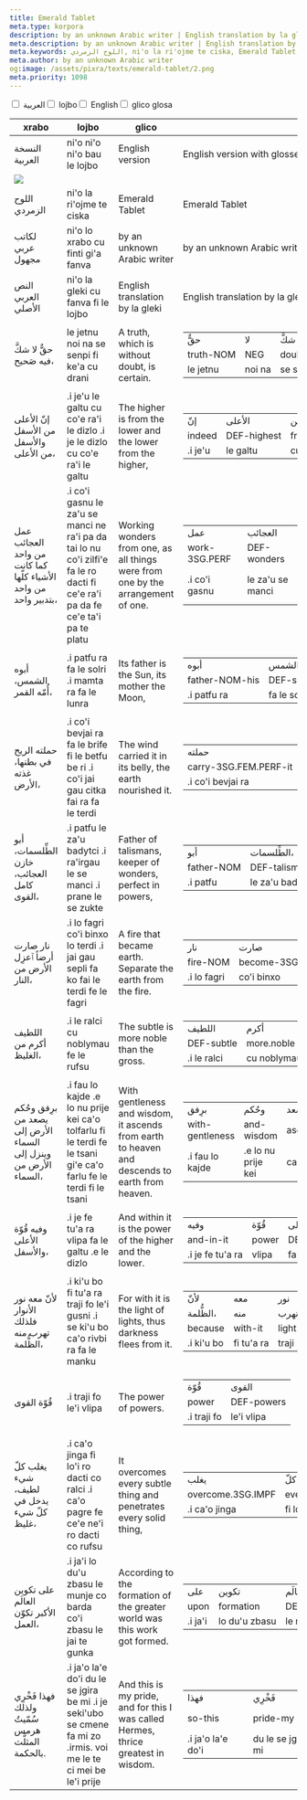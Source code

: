 ```yaml
---
title: Emerald Tablet
meta.type: korpora
description: by an unknown Arabic writer | English translation by la gleki
meta.description: by an unknown Arabic writer | English translation by la gleki
meta.keywords: اللوح الزمردي, ni'o la ri'ojme te ciska, Emerald Tablet, Emerald Tablet
meta.author: by an unknown Arabic writer
og:image: /assets/pixra/texts/emerald-tablet/2.png
meta.priority: 1098
---
```


<div class="w-full">
  <input
    type="checkbox"
    id="hide-column-xrabo"
    class="hide-column-checkbox-xrabo"
  />
  <label
    for="hide-column-xrabo"
    class="hide-column-button-xrabo float-left drop-shadow bg-teal-100 hover:bg-teal-600 focus:bg-teal-600 text-gray-900 hover:text-white font-bold leading-normal select-none py-2 px-4"
    >العربية</label
  ><input
    type="checkbox"
    id="hide-column-lojbo"
    class="hide-column-checkbox-lojbo"
  />
  <label
    for="hide-column-lojbo"
    class="hide-column-button-lojbo float-left drop-shadow bg-teal-100 hover:bg-teal-600 focus:bg-teal-600 text-gray-900 hover:text-white font-bold leading-normal select-none py-2 px-4"
    >lojbo</label
  ><input
    type="checkbox"
    id="hide-column-glico"
    class="hide-column-checkbox-glico"
  />
  <label
    for="hide-column-glico"
    class="hide-column-button-glico float-left drop-shadow bg-teal-100 hover:bg-teal-600 focus:bg-teal-600 text-gray-900 hover:text-white font-bold leading-normal select-none py-2 px-4"
    >English</label
  ><input
    type="checkbox"
    id="hide-column-glico_glosa___"
    class="hide-column-checkbox-glico_glosa___"
  />
  <label
    for="hide-column-glico_glosa___"
    class="hide-column-button-glico_glosa___ float-left drop-shadow bg-teal-100 hover:bg-teal-600 focus:bg-teal-600 text-gray-900 hover:text-white font-bold leading-normal select-none py-2 px-4"
    >glico glosa</label
  >
  <div class="clear-both" />
  <div class="w-full overflow-x-auto">
    <table
      class="mt-2 table-fixed max-w-full border font-light text-left text-sm"
    >
      <thead class="border-b italic">
        <tr>
          <th scope="col" class="w-40 p-2 column-class-xrabo">xrabo</th>
          <th scope="col" class="w-40 p-2 column-class-lojbo">lojbo</th>
          <th scope="col" class="w-40 p-2 column-class-glico">glico</th>
          <th scope="col" class="w-40 p-2 column-class-glico_glosa___">
            glico glosa
          </th>
        </tr>
      </thead>
      <tbody>
        <tr
          class="border-b transition duration-300 ease-in-out hover:bg-neutral-100 dark:hover:bg-neutral-100"
        >
          <td
            class="font-bold text-right align-text-top p-2 column-class-xrabo"
          >
            النسخة العربية
          </td>
          <td class="font-bold text-left align-text-top p-2 column-class-lojbo">
            ni&#039;o ni&#039;o ni&#039;o bau le lojbo
          </td>
          <td class="font-bold text-left align-text-top p-2 column-class-glico">
            English version
          </td>
          <td
            class="font-bold text-left align-text-top p-2 column-class-glico_glosa___"
          >
            English version with glosses
          </td>
        </tr>
        <tr
          class="border-b transition duration-300 ease-in-out hover:bg-neutral-100 dark:hover:bg-neutral-100"
        >
          <td colspan="4">
            <div class="h-full w-full flex justify-center items-center">
              <img
                class="h-56"
                src="/assets/pixra/texts/emerald-tablet/2.png"
              />
            </div>
          </td>
        </tr>
        <tr
          class="border-b transition duration-300 ease-in-out hover:bg-neutral-100 dark:hover:bg-neutral-100"
        >
          <td
            class="italic text-gray-500 text-right align-text-top p-2 column-class-xrabo"
          >
            اللوح الزمردي
          </td>
          <td
            class="italic text-gray-500 text-left align-text-top p-2 column-class-lojbo"
          >
            ni&#039;o la ri&#039;ojme te ciska
          </td>
          <td
            class="italic text-gray-500 text-left align-text-top p-2 column-class-glico"
          >
            Emerald Tablet
          </td>
          <td
            class="italic text-gray-500 text-left align-text-top p-2 column-class-glico_glosa___"
          >
            Emerald Tablet
          </td>
        </tr>
        <tr
          class="border-b transition duration-300 ease-in-out hover:bg-neutral-100 dark:hover:bg-neutral-100"
        >
          <td
            class="italic text-gray-500 text-right align-text-top p-2 column-class-xrabo"
          >
            لكاتب عربي مجهول
          </td>
          <td
            class="italic text-gray-500 text-left align-text-top p-2 column-class-lojbo"
          >
            ni&#039;o lo xrabo cu finti gi&#039;a fanva
          </td>
          <td
            class="italic text-gray-500 text-left align-text-top p-2 column-class-glico"
          >
            by an unknown Arabic writer
          </td>
          <td
            class="italic text-gray-500 text-left align-text-top p-2 column-class-glico_glosa___"
          >
            by an unknown Arabic writer
          </td>
        </tr>
        <tr
          class="border-b transition duration-300 ease-in-out hover:bg-neutral-100 dark:hover:bg-neutral-100"
        >
          <td
            class="italic text-gray-500 text-right align-text-top p-2 column-class-xrabo"
          >
            النص العربي الأصلي
          </td>
          <td
            class="italic text-gray-500 text-left align-text-top p-2 column-class-lojbo"
          >
            ni&#039;o la gleki cu fanva fi le lojbo
          </td>
          <td
            class="italic text-gray-500 text-left align-text-top p-2 column-class-glico"
          >
            English translation by la gleki
          </td>
          <td
            class="italic text-gray-500 text-left align-text-top p-2 column-class-glico_glosa___"
          >
            English translation by la gleki
          </td>
        </tr>
        <tr
          class="border-b transition duration-300 ease-in-out hover:bg-neutral-100 dark:hover:bg-neutral-100"
        >
          <td class="text-right align-text-top p-2 column-class-xrabo">
            حقٌّ لا شكَّ فيه صَحيح،
          </td>
          <td class="text-left align-text-top p-2 column-class-lojbo">
            le jetnu noi na se senpi fi ke&#039;a cu drani
          </td>
          <td class="text-left align-text-top p-2 column-class-glico">
            A truth, which is without doubt, is certain.
          </td>
          <td class="text-left align-text-top p-2 column-class-glico_glosa___">
            <table
              class="inner-table w-full border-collapse border border-gray-300"
            >
              <tr>
                <td class="border border-gray-300 px-2 py-1">حقٌّ</td>
                <td class="border border-gray-300 px-2 py-1">لا</td>
                <td class="border border-gray-300 px-2 py-1">شكَّ</td>
                <td class="border border-gray-300 px-2 py-1">فيه</td>
                <td class="border border-gray-300 px-2 py-1">صَحيح،</td>
              </tr>
              <tr>
                <td class="border border-gray-300 px-2 py-1">truth-NOM</td>
                <td class="border border-gray-300 px-2 py-1">NEG</td>
                <td class="border border-gray-300 px-2 py-1">doubt-ACC</td>
                <td class="border border-gray-300 px-2 py-1">in-it</td>
                <td class="border border-gray-300 px-2 py-1">correct</td>
              </tr>
              <tr>
                <td class="border border-gray-300 px-2 py-1">le jetnu</td>
                <td class="border border-gray-300 px-2 py-1">noi na</td>
                <td class="border border-gray-300 px-2 py-1">se senpi</td>
                <td class="border border-gray-300 px-2 py-1">fi ke&#039;a</td>
                <td class="border border-gray-300 px-2 py-1">cu drani</td>
              </tr>
            </table>
          </td>
        </tr>
        <tr
          class="border-b transition duration-300 ease-in-out hover:bg-neutral-100 dark:hover:bg-neutral-100"
        >
          <td class="text-right align-text-top p-2 column-class-xrabo">
            إنّ الأعلى من الأسفل والأسفل من الأعلى،
          </td>
          <td class="text-left align-text-top p-2 column-class-lojbo">
            .i je&#039;u le galtu cu co&#039;e ra&#039;i le dizlo .i je le dizlo
            cu co&#039;e ra&#039;i le galtu
          </td>
          <td class="text-left align-text-top p-2 column-class-glico">
            The higher is from the lower and the lower from the higher,
          </td>
          <td class="text-left align-text-top p-2 column-class-glico_glosa___">
            <table
              class="inner-table w-full border-collapse border border-gray-300"
            >
              <tr>
                <td class="border border-gray-300 px-2 py-1">إنّ</td>
                <td class="border border-gray-300 px-2 py-1">الأعلى</td>
                <td class="border border-gray-300 px-2 py-1">من</td>
                <td class="border border-gray-300 px-2 py-1">الأسفل</td>
                <td class="border border-gray-300 px-2 py-1">والأسفل</td>
                <td class="border border-gray-300 px-2 py-1">من</td>
                <td class="border border-gray-300 px-2 py-1">الأعلى،</td>
              </tr>
              <tr>
                <td class="border border-gray-300 px-2 py-1">indeed</td>
                <td class="border border-gray-300 px-2 py-1">DEF-highest</td>
                <td class="border border-gray-300 px-2 py-1">from</td>
                <td class="border border-gray-300 px-2 py-1">DEF-low</td>
                <td class="border border-gray-300 px-2 py-1">and-DEF-lowest</td>
                <td class="border border-gray-300 px-2 py-1">from</td>
                <td class="border border-gray-300 px-2 py-1">DEF-highest</td>
              </tr>
              <tr>
                <td class="border border-gray-300 px-2 py-1">.i je&#039;u</td>
                <td class="border border-gray-300 px-2 py-1">le galtu</td>
                <td class="border border-gray-300 px-2 py-1">
                  cu co&#039;e ra&#039;i
                </td>
                <td class="border border-gray-300 px-2 py-1">le dizlo</td>
                <td class="border border-gray-300 px-2 py-1">.i je le dizlo</td>
                <td class="border border-gray-300 px-2 py-1">
                  cu co&#039;e ra&#039;i
                </td>
                <td class="border border-gray-300 px-2 py-1">le galtu</td>
              </tr>
            </table>
          </td>
        </tr>
        <tr
          class="border-b transition duration-300 ease-in-out hover:bg-neutral-100 dark:hover:bg-neutral-100"
        >
          <td class="text-right align-text-top p-2 column-class-xrabo">
            عمل العجائب من واحد كما كانت الأشياء كلّها من واحد بتدبير واحد،
          </td>
          <td class="text-left align-text-top p-2 column-class-lojbo">
            .i co&#039;i gasnu le za&#039;u se manci ne ra&#039;i pa da tai lo
            nu co&#039;i zilfi&#039;e fa le ro dacti fi ce&#039;e ra&#039;i pa
            da fe ce&#039;e ta&#039;i pa te platu
          </td>
          <td class="text-left align-text-top p-2 column-class-glico">
            Working wonders from one, as all things were from one by the
            arrangement of one.
          </td>
          <td class="text-left align-text-top p-2 column-class-glico_glosa___">
            <table
              class="inner-table w-full border-collapse border border-gray-300"
            >
              <tr>
                <td class="border border-gray-300 px-2 py-1">عمل</td>
                <td class="border border-gray-300 px-2 py-1">العجائب</td>
                <td class="border border-gray-300 px-2 py-1">من</td>
                <td class="border border-gray-300 px-2 py-1">واحد</td>
                <td class="border border-gray-300 px-2 py-1">كما</td>
                <td class="border border-gray-300 px-2 py-1">كانت</td>
                <td class="border border-gray-300 px-2 py-1">الأشياء</td>
                <td class="border border-gray-300 px-2 py-1">كلّها</td>
                <td class="border border-gray-300 px-2 py-1">من</td>
                <td class="border border-gray-300 px-2 py-1">واحد</td>
                <td class="border border-gray-300 px-2 py-1">بتدبير</td>
                <td class="border border-gray-300 px-2 py-1">واحد،</td>
              </tr>
              <tr>
                <td class="border border-gray-300 px-2 py-1">work-3SG.PERF</td>
                <td class="border border-gray-300 px-2 py-1">DEF-wonders</td>
                <td class="border border-gray-300 px-2 py-1">from</td>
                <td class="border border-gray-300 px-2 py-1">one</td>
                <td class="border border-gray-300 px-2 py-1">as-what</td>
                <td class="border border-gray-300 px-2 py-1">
                  be-3SG.FEM.PERF
                </td>
                <td class="border border-gray-300 px-2 py-1">DEF-things</td>
                <td class="border border-gray-300 px-2 py-1">all-NOM-it</td>
                <td class="border border-gray-300 px-2 py-1">from</td>
                <td class="border border-gray-300 px-2 py-1">one</td>
                <td class="border border-gray-300 px-2 py-1">with-planning</td>
                <td class="border border-gray-300 px-2 py-1">one</td>
              </tr>
              <tr>
                <td class="border border-gray-300 px-2 py-1">
                  .i co&#039;i gasnu
                </td>
                <td class="border border-gray-300 px-2 py-1">
                  le za&#039;u se manci
                </td>
                <td class="border border-gray-300 px-2 py-1">ne ra&#039;i</td>
                <td class="border border-gray-300 px-2 py-1">pa da</td>
                <td class="border border-gray-300 px-2 py-1">tai lo nu</td>
                <td class="border border-gray-300 px-2 py-1">
                  co&#039;i zilfi&#039;e
                </td>
                <td class="border border-gray-300 px-2 py-1">fa le ro dacti</td>
                <td class="border border-gray-300 px-2 py-1">
                  fi ce&#039;e ra&#039;i
                </td>
                <td class="border border-gray-300 px-2 py-1">pa da</td>
                <td class="border border-gray-300 px-2 py-1">
                  fe ce&#039;e ta&#039;i
                </td>
                <td class="border border-gray-300 px-2 py-1">pa te platu</td>
              </tr>
            </table>
          </td>
        </tr>
        <tr
          class="border-b transition duration-300 ease-in-out hover:bg-neutral-100 dark:hover:bg-neutral-100"
        >
          <td class="text-right align-text-top p-2 column-class-xrabo">
            أبوه الشمس، أُمّه القمر،
          </td>
          <td class="text-left align-text-top p-2 column-class-lojbo">
            .i patfu ra fa le solri .i mamta ra fa le lunra
          </td>
          <td class="text-left align-text-top p-2 column-class-glico">
            Its father is the Sun, its mother the Moon,
          </td>
          <td class="text-left align-text-top p-2 column-class-glico_glosa___">
            <table
              class="inner-table w-full border-collapse border border-gray-300"
            >
              <tr>
                <td class="border border-gray-300 px-2 py-1">أبوه</td>
                <td class="border border-gray-300 px-2 py-1">الشمس،</td>
                <td class="border border-gray-300 px-2 py-1">أُمّه</td>
                <td class="border border-gray-300 px-2 py-1">القمر،</td>
              </tr>
              <tr>
                <td class="border border-gray-300 px-2 py-1">father-NOM-his</td>
                <td class="border border-gray-300 px-2 py-1">DEF-sun</td>
                <td class="border border-gray-300 px-2 py-1">mother-NOM-his</td>
                <td class="border border-gray-300 px-2 py-1">DEF-moon</td>
              </tr>
              <tr>
                <td class="border border-gray-300 px-2 py-1">.i patfu ra</td>
                <td class="border border-gray-300 px-2 py-1">fa le solri</td>
                <td class="border border-gray-300 px-2 py-1">.i mamta ra</td>
                <td class="border border-gray-300 px-2 py-1">fa le lunra</td>
              </tr>
            </table>
          </td>
        </tr>
        <tr
          class="border-b transition duration-300 ease-in-out hover:bg-neutral-100 dark:hover:bg-neutral-100"
        >
          <td class="text-right align-text-top p-2 column-class-xrabo">
            حملته الريح في بطنها، غذته الأرض،
          </td>
          <td class="text-left align-text-top p-2 column-class-lojbo">
            .i co&#039;i bevjai ra fa le brife fi le betfu be ri .i co&#039;i
            jai gau citka fai ra fa le terdi
          </td>
          <td class="text-left align-text-top p-2 column-class-glico">
            The wind carried it in its belly, the earth nourished it.
          </td>
          <td class="text-left align-text-top p-2 column-class-glico_glosa___">
            <table
              class="inner-table w-full border-collapse border border-gray-300"
            >
              <tr>
                <td class="border border-gray-300 px-2 py-1">حملته</td>
                <td class="border border-gray-300 px-2 py-1">الريح</td>
                <td class="border border-gray-300 px-2 py-1">في</td>
                <td class="border border-gray-300 px-2 py-1">بطنها،</td>
                <td class="border border-gray-300 px-2 py-1">غذته</td>
                <td class="border border-gray-300 px-2 py-1">الأرض،</td>
              </tr>
              <tr>
                <td class="border border-gray-300 px-2 py-1">
                  carry-3SG.FEM.PERF-it
                </td>
                <td class="border border-gray-300 px-2 py-1">DEF-wind</td>
                <td class="border border-gray-300 px-2 py-1">in</td>
                <td class="border border-gray-300 px-2 py-1">belly-her</td>
                <td class="border border-gray-300 px-2 py-1">
                  nourish-3SG.FEM.PERF-it
                </td>
                <td class="border border-gray-300 px-2 py-1">DEF-earth</td>
              </tr>
              <tr>
                <td class="border border-gray-300 px-2 py-1">
                  .i co&#039;i bevjai ra
                </td>
                <td class="border border-gray-300 px-2 py-1">fa le brife</td>
                <td class="border border-gray-300 px-2 py-1">fi</td>
                <td class="border border-gray-300 px-2 py-1">le betfu be ri</td>
                <td class="border border-gray-300 px-2 py-1">
                  .i co&#039;i jai gau citka fai ra
                </td>
                <td class="border border-gray-300 px-2 py-1">fa le terdi</td>
              </tr>
            </table>
          </td>
        </tr>
        <tr
          class="border-b transition duration-300 ease-in-out hover:bg-neutral-100 dark:hover:bg-neutral-100"
        >
          <td class="text-right align-text-top p-2 column-class-xrabo">
            أبو الطِّلسمات، خازن العجائب، كامل القوى،
          </td>
          <td class="text-left align-text-top p-2 column-class-lojbo">
            .i patfu le za&#039;u badytci .i ra&#039;irgau le se manci .i prane
            le se zukte
          </td>
          <td class="text-left align-text-top p-2 column-class-glico">
            Father of talismans, keeper of wonders, perfect in powers,
          </td>
          <td class="text-left align-text-top p-2 column-class-glico_glosa___">
            <table
              class="inner-table w-full border-collapse border border-gray-300"
            >
              <tr>
                <td class="border border-gray-300 px-2 py-1">أبو</td>
                <td class="border border-gray-300 px-2 py-1">الطِّلسمات،</td>
                <td class="border border-gray-300 px-2 py-1">خازن</td>
                <td class="border border-gray-300 px-2 py-1">العجائب،</td>
                <td class="border border-gray-300 px-2 py-1">كامل</td>
                <td class="border border-gray-300 px-2 py-1">القوى،</td>
              </tr>
              <tr>
                <td class="border border-gray-300 px-2 py-1">father-NOM</td>
                <td class="border border-gray-300 px-2 py-1">DEF-talismans</td>
                <td class="border border-gray-300 px-2 py-1">keeper</td>
                <td class="border border-gray-300 px-2 py-1">DEF-wonders</td>
                <td class="border border-gray-300 px-2 py-1">complete</td>
                <td class="border border-gray-300 px-2 py-1">DEF-powers</td>
              </tr>
              <tr>
                <td class="border border-gray-300 px-2 py-1">.i patfu</td>
                <td class="border border-gray-300 px-2 py-1">
                  le za&#039;u badytci
                </td>
                <td class="border border-gray-300 px-2 py-1">
                  .i ra&#039;irgau
                </td>
                <td class="border border-gray-300 px-2 py-1">le se manci</td>
                <td class="border border-gray-300 px-2 py-1">.i prane</td>
                <td class="border border-gray-300 px-2 py-1">le se zukte</td>
              </tr>
            </table>
          </td>
        </tr>
        <tr
          class="border-b transition duration-300 ease-in-out hover:bg-neutral-100 dark:hover:bg-neutral-100"
        >
          <td class="text-right align-text-top p-2 column-class-xrabo">
            نار صارت أرضاً ٱعزِل الأرض من النار،
          </td>
          <td class="text-left align-text-top p-2 column-class-lojbo">
            .i lo fagri co&#039;i binxo lo terdi .i jai gau sepli fa ko fai le
            terdi fe le fagri
          </td>
          <td class="text-left align-text-top p-2 column-class-glico">
            A fire that became earth. Separate the earth from the fire.
          </td>
          <td class="text-left align-text-top p-2 column-class-glico_glosa___">
            <table
              class="inner-table w-full border-collapse border border-gray-300"
            >
              <tr>
                <td class="border border-gray-300 px-2 py-1">نار</td>
                <td class="border border-gray-300 px-2 py-1">صارت</td>
                <td class="border border-gray-300 px-2 py-1">أرضاً</td>
                <td class="border border-gray-300 px-2 py-1">ٱعزِل</td>
                <td class="border border-gray-300 px-2 py-1">الأرض</td>
                <td class="border border-gray-300 px-2 py-1">من</td>
                <td class="border border-gray-300 px-2 py-1">النار،</td>
              </tr>
              <tr>
                <td class="border border-gray-300 px-2 py-1">fire-NOM</td>
                <td class="border border-gray-300 px-2 py-1">
                  become-3SG.FEM.PERF
                </td>
                <td class="border border-gray-300 px-2 py-1">earth-ACC</td>
                <td class="border border-gray-300 px-2 py-1">separate.IMP</td>
                <td class="border border-gray-300 px-2 py-1">DEF-earth</td>
                <td class="border border-gray-300 px-2 py-1">from</td>
                <td class="border border-gray-300 px-2 py-1">DEF-fire</td>
              </tr>
              <tr>
                <td class="border border-gray-300 px-2 py-1">.i lo fagri</td>
                <td class="border border-gray-300 px-2 py-1">
                  co&#039;i binxo
                </td>
                <td class="border border-gray-300 px-2 py-1">lo terdi</td>
                <td class="border border-gray-300 px-2 py-1">
                  .i jai gau sepli fa ko
                </td>
                <td class="border border-gray-300 px-2 py-1">fai le terdi</td>
                <td class="border border-gray-300 px-2 py-1">fe</td>
                <td class="border border-gray-300 px-2 py-1">le fagri</td>
              </tr>
            </table>
          </td>
        </tr>
        <tr
          class="border-b transition duration-300 ease-in-out hover:bg-neutral-100 dark:hover:bg-neutral-100"
        >
          <td class="text-right align-text-top p-2 column-class-xrabo">
            اللطيف أكرم من الغليظ،
          </td>
          <td class="text-left align-text-top p-2 column-class-lojbo">
            .i le ralci cu noblymau fe le rufsu
          </td>
          <td class="text-left align-text-top p-2 column-class-glico">
            The subtle is more noble than the gross.
          </td>
          <td class="text-left align-text-top p-2 column-class-glico_glosa___">
            <table
              class="inner-table w-full border-collapse border border-gray-300"
            >
              <tr>
                <td class="border border-gray-300 px-2 py-1">اللطيف</td>
                <td class="border border-gray-300 px-2 py-1">أكرم</td>
                <td class="border border-gray-300 px-2 py-1">من</td>
                <td class="border border-gray-300 px-2 py-1">الغليظ،</td>
              </tr>
              <tr>
                <td class="border border-gray-300 px-2 py-1">DEF-subtle</td>
                <td class="border border-gray-300 px-2 py-1">more.noble</td>
                <td class="border border-gray-300 px-2 py-1">from</td>
                <td class="border border-gray-300 px-2 py-1">DEF-coarse</td>
              </tr>
              <tr>
                <td class="border border-gray-300 px-2 py-1">.i le ralci</td>
                <td class="border border-gray-300 px-2 py-1">cu noblymau</td>
                <td class="border border-gray-300 px-2 py-1">fe</td>
                <td class="border border-gray-300 px-2 py-1">le rufsu</td>
              </tr>
            </table>
          </td>
        </tr>
        <tr
          class="border-b transition duration-300 ease-in-out hover:bg-neutral-100 dark:hover:bg-neutral-100"
        >
          <td class="text-right align-text-top p-2 column-class-xrabo">
            برِفق وحُكم يصعد من الأرض إلى السماء وينزل إلى الأرض من السماء،
          </td>
          <td class="text-left align-text-top p-2 column-class-lojbo">
            .i fau lo kajde .e lo nu prije kei ca&#039;o tolfarlu fi le terdi fe
            le tsani gi&#039;e ca&#039;o farlu fe le terdi fi le tsani
          </td>
          <td class="text-left align-text-top p-2 column-class-glico">
            With gentleness and wisdom, it ascends from earth to heaven and
            descends to earth from heaven.
          </td>
          <td class="text-left align-text-top p-2 column-class-glico_glosa___">
            <table
              class="inner-table w-full border-collapse border border-gray-300"
            >
              <tr>
                <td class="border border-gray-300 px-2 py-1">برِفق</td>
                <td class="border border-gray-300 px-2 py-1">وحُكم</td>
                <td class="border border-gray-300 px-2 py-1">يصعد</td>
                <td class="border border-gray-300 px-2 py-1">من</td>
                <td class="border border-gray-300 px-2 py-1">الأرض</td>
                <td class="border border-gray-300 px-2 py-1">إلى</td>
                <td class="border border-gray-300 px-2 py-1">السماء</td>
                <td class="border border-gray-300 px-2 py-1">وينزل</td>
                <td class="border border-gray-300 px-2 py-1">إلى</td>
                <td class="border border-gray-300 px-2 py-1">الأرض</td>
                <td class="border border-gray-300 px-2 py-1">من</td>
                <td class="border border-gray-300 px-2 py-1">السماء،</td>
              </tr>
              <tr>
                <td class="border border-gray-300 px-2 py-1">
                  with-gentleness
                </td>
                <td class="border border-gray-300 px-2 py-1">and-wisdom</td>
                <td class="border border-gray-300 px-2 py-1">
                  ascend.3SG.IMPF
                </td>
                <td class="border border-gray-300 px-2 py-1">from</td>
                <td class="border border-gray-300 px-2 py-1">DEF-earth</td>
                <td class="border border-gray-300 px-2 py-1">to</td>
                <td class="border border-gray-300 px-2 py-1">DEF-sky</td>
                <td class="border border-gray-300 px-2 py-1">
                  and-descend.3SG.IMPF
                </td>
                <td class="border border-gray-300 px-2 py-1">to</td>
                <td class="border border-gray-300 px-2 py-1">DEF-earth</td>
                <td class="border border-gray-300 px-2 py-1">from</td>
                <td class="border border-gray-300 px-2 py-1">DEF-sky</td>
              </tr>
              <tr>
                <td class="border border-gray-300 px-2 py-1">
                  .i fau lo kajde
                </td>
                <td class="border border-gray-300 px-2 py-1">
                  .e lo nu prije kei
                </td>
                <td class="border border-gray-300 px-2 py-1">
                  ca&#039;o tolfarlu
                </td>
                <td class="border border-gray-300 px-2 py-1">fi</td>
                <td class="border border-gray-300 px-2 py-1">le terdi</td>
                <td class="border border-gray-300 px-2 py-1">fe</td>
                <td class="border border-gray-300 px-2 py-1">le tsani</td>
                <td class="border border-gray-300 px-2 py-1">
                  gi&#039;e ca&#039;o farlu
                </td>
                <td class="border border-gray-300 px-2 py-1">fe</td>
                <td class="border border-gray-300 px-2 py-1">le terdi</td>
                <td class="border border-gray-300 px-2 py-1">fi</td>
                <td class="border border-gray-300 px-2 py-1">le tsani</td>
              </tr>
            </table>
          </td>
        </tr>
        <tr
          class="border-b transition duration-300 ease-in-out hover:bg-neutral-100 dark:hover:bg-neutral-100"
        >
          <td class="text-right align-text-top p-2 column-class-xrabo">
            وفيه قُوّة الأعلى والأسفل،
          </td>
          <td class="text-left align-text-top p-2 column-class-lojbo">
            .i je fe tu&#039;a ra vlipa fa le galtu .e le dizlo
          </td>
          <td class="text-left align-text-top p-2 column-class-glico">
            And within it is the power of the higher and the lower.
          </td>
          <td class="text-left align-text-top p-2 column-class-glico_glosa___">
            <table
              class="inner-table w-full border-collapse border border-gray-300"
            >
              <tr>
                <td class="border border-gray-300 px-2 py-1">وفيه</td>
                <td class="border border-gray-300 px-2 py-1">قُوّة</td>
                <td class="border border-gray-300 px-2 py-1">الأعلى</td>
                <td class="border border-gray-300 px-2 py-1">والأسفل،</td>
              </tr>
              <tr>
                <td class="border border-gray-300 px-2 py-1">and-in-it</td>
                <td class="border border-gray-300 px-2 py-1">power</td>
                <td class="border border-gray-300 px-2 py-1">DEF-highest</td>
                <td class="border border-gray-300 px-2 py-1">and-DEF-lowest</td>
              </tr>
              <tr>
                <td class="border border-gray-300 px-2 py-1">
                  .i je fe tu&#039;a ra
                </td>
                <td class="border border-gray-300 px-2 py-1">vlipa</td>
                <td class="border border-gray-300 px-2 py-1">fa le galtu</td>
                <td class="border border-gray-300 px-2 py-1">.e le dizlo</td>
              </tr>
            </table>
          </td>
        </tr>
        <tr
          class="border-b transition duration-300 ease-in-out hover:bg-neutral-100 dark:hover:bg-neutral-100"
        >
          <td class="text-right align-text-top p-2 column-class-xrabo">
            لأنّ معه نور الأنوار فلذلك تهرب منه الظُّلمة،
          </td>
          <td class="text-left align-text-top p-2 column-class-lojbo">
            .i ki&#039;u bo fi tu&#039;a ra traji fo le&#039;i gusni .i se
            ki&#039;u bo ca&#039;o rivbi ra fa le manku
          </td>
          <td class="text-left align-text-top p-2 column-class-glico">
            For with it is the light of lights, thus darkness flees from it.
          </td>
          <td class="text-left align-text-top p-2 column-class-glico_glosa___">
            <table
              class="inner-table w-full border-collapse border border-gray-300"
            >
              <tr>
                <td class="border border-gray-300 px-2 py-1">لأنّ</td>
                <td class="border border-gray-300 px-2 py-1">معه</td>
                <td class="border border-gray-300 px-2 py-1">نور</td>
                <td class="border border-gray-300 px-2 py-1">الأنوار</td>
                <td class="border border-gray-300 px-2 py-1">فلذلك</td>
                <td class="border border-gray-300 px-2 py-1">تهرب</td>
                <td class="border border-gray-300 px-2 py-1">منه</td>
                <td class="border border-gray-300 px-2 py-1">الظُّلمة،</td>
              </tr>
              <tr>
                <td class="border border-gray-300 px-2 py-1">الظُّلمة،</td>
                <td class="border border-gray-300 px-2 py-1">منه</td>
                <td class="border border-gray-300 px-2 py-1">تهرب</td>
                <td class="border border-gray-300 px-2 py-1">فلذلك</td>
                <td class="border border-gray-300 px-2 py-1">الأنوار</td>
                <td class="border border-gray-300 px-2 py-1">نور</td>
                <td class="border border-gray-300 px-2 py-1">معه</td>
                <td class="border border-gray-300 px-2 py-1">لأنّ</td>
              </tr>
              <tr>
                <td class="border border-gray-300 px-2 py-1">because</td>
                <td class="border border-gray-300 px-2 py-1">with-it</td>
                <td class="border border-gray-300 px-2 py-1">light</td>
                <td class="border border-gray-300 px-2 py-1">DEF-lights</td>
                <td class="border border-gray-300 px-2 py-1">so-for-that</td>
                <td class="border border-gray-300 px-2 py-1">
                  flee.3SG.FEM.IMPF
                </td>
                <td class="border border-gray-300 px-2 py-1">from-it</td>
                <td class="border border-gray-300 px-2 py-1">DEF-darkness</td>
              </tr>
              <tr>
                <td class="border border-gray-300 px-2 py-1">
                  .i ki&#039;u bo
                </td>
                <td class="border border-gray-300 px-2 py-1">
                  fi tu&#039;a ra
                </td>
                <td class="border border-gray-300 px-2 py-1">traji</td>
                <td class="border border-gray-300 px-2 py-1">
                  fo le&#039;i gusni
                </td>
                <td class="border border-gray-300 px-2 py-1">
                  .i se ki&#039;u bo
                </td>
                <td class="border border-gray-300 px-2 py-1">
                  ca&#039;o rivbi
                </td>
                <td class="border border-gray-300 px-2 py-1">ra</td>
                <td class="border border-gray-300 px-2 py-1">fa le manku</td>
              </tr>
            </table>
          </td>
        </tr>
        <tr
          class="border-b transition duration-300 ease-in-out hover:bg-neutral-100 dark:hover:bg-neutral-100"
        >
          <td class="text-right align-text-top p-2 column-class-xrabo">
            قُوّة القوى
          </td>
          <td class="text-left align-text-top p-2 column-class-lojbo">
            .i traji fo le&#039;i vlipa
          </td>
          <td class="text-left align-text-top p-2 column-class-glico">
            The power of powers.
          </td>
          <td class="text-left align-text-top p-2 column-class-glico_glosa___">
            <table
              class="inner-table w-full border-collapse border border-gray-300"
            >
              <tr>
                <td class="border border-gray-300 px-2 py-1">قُوّة</td>
                <td class="border border-gray-300 px-2 py-1">القوى</td>
              </tr>
              <tr>
                <td class="border border-gray-300 px-2 py-1">power</td>
                <td class="border border-gray-300 px-2 py-1">DEF-powers</td>
              </tr>
              <tr>
                <td class="border border-gray-300 px-2 py-1">.i traji fo</td>
                <td class="border border-gray-300 px-2 py-1">
                  le&#039;i vlipa
                </td>
              </tr>
            </table>
          </td>
        </tr>
        <tr
          class="border-b transition duration-300 ease-in-out hover:bg-neutral-100 dark:hover:bg-neutral-100"
        >
          <td class="text-right align-text-top p-2 column-class-xrabo">
            يغلب كلّ شيء لطيف، يدخل في كلّ شيء غليظ،
          </td>
          <td class="text-left align-text-top p-2 column-class-lojbo">
            .i ca&#039;o jinga fi lo&#039;i ro dacti co ralci .i ca&#039;o pagre
            fe ce&#039;e ne&#039;i ro dacti co rufsu
          </td>
          <td class="text-left align-text-top p-2 column-class-glico">
            It overcomes every subtle thing and penetrates every solid thing,
          </td>
          <td class="text-left align-text-top p-2 column-class-glico_glosa___">
            <table
              class="inner-table w-full border-collapse border border-gray-300"
            >
              <tr>
                <td class="border border-gray-300 px-2 py-1">يغلب</td>
                <td class="border border-gray-300 px-2 py-1">كلّ</td>
                <td class="border border-gray-300 px-2 py-1">شيء</td>
                <td class="border border-gray-300 px-2 py-1">لطيف،</td>
                <td class="border border-gray-300 px-2 py-1">يدخل</td>
                <td class="border border-gray-300 px-2 py-1">في</td>
                <td class="border border-gray-300 px-2 py-1">كلّ</td>
                <td class="border border-gray-300 px-2 py-1">شيء</td>
                <td class="border border-gray-300 px-2 py-1">غليظ،</td>
              </tr>
              <tr>
                <td class="border border-gray-300 px-2 py-1">
                  overcome.3SG.IMPF
                </td>
                <td class="border border-gray-300 px-2 py-1">every</td>
                <td class="border border-gray-300 px-2 py-1">thing</td>
                <td class="border border-gray-300 px-2 py-1">subtle</td>
                <td class="border border-gray-300 px-2 py-1">enter.3SG.IMPF</td>
                <td class="border border-gray-300 px-2 py-1">in</td>
                <td class="border border-gray-300 px-2 py-1">every</td>
                <td class="border border-gray-300 px-2 py-1">thing</td>
                <td class="border border-gray-300 px-2 py-1">coarse</td>
              </tr>
              <tr>
                <td class="border border-gray-300 px-2 py-1">
                  .i ca&#039;o jinga
                </td>
                <td class="border border-gray-300 px-2 py-1">
                  fi lo&#039;i ro
                </td>
                <td class="border border-gray-300 px-2 py-1">dacti</td>
                <td class="border border-gray-300 px-2 py-1">co ralci</td>
                <td class="border border-gray-300 px-2 py-1">
                  .i ca&#039;o pagre
                </td>
                <td class="border border-gray-300 px-2 py-1">
                  fe ce&#039;e ne&#039;i
                </td>
                <td class="border border-gray-300 px-2 py-1">ro</td>
                <td class="border border-gray-300 px-2 py-1">dacti</td>
                <td class="border border-gray-300 px-2 py-1">co rufsu</td>
              </tr>
            </table>
          </td>
        </tr>
        <tr
          class="border-b transition duration-300 ease-in-out hover:bg-neutral-100 dark:hover:bg-neutral-100"
        >
          <td class="text-right align-text-top p-2 column-class-xrabo">
            على تكوين العالَم الأكبر تكوّن العمل،
          </td>
          <td class="text-left align-text-top p-2 column-class-lojbo">
            .i ja&#039;i lo du&#039;u zbasu le munje co barda co&#039;i zbasu le
            jai te gunka
          </td>
          <td class="text-left align-text-top p-2 column-class-glico">
            According to the formation of the greater world was this work got
            formed.
          </td>
          <td class="text-left align-text-top p-2 column-class-glico_glosa___">
            <table
              class="inner-table w-full border-collapse border border-gray-300"
            >
              <tr>
                <td class="border border-gray-300 px-2 py-1">على</td>
                <td class="border border-gray-300 px-2 py-1">تكوين</td>
                <td class="border border-gray-300 px-2 py-1">العالَم</td>
                <td class="border border-gray-300 px-2 py-1">الأكبر</td>
                <td class="border border-gray-300 px-2 py-1">تكوّن</td>
                <td class="border border-gray-300 px-2 py-1">العمل،</td>
              </tr>
              <tr>
                <td class="border border-gray-300 px-2 py-1">upon</td>
                <td class="border border-gray-300 px-2 py-1">formation</td>
                <td class="border border-gray-300 px-2 py-1">DEF-world</td>
                <td class="border border-gray-300 px-2 py-1">DEF-greater</td>
                <td class="border border-gray-300 px-2 py-1">form.3SG.PERF</td>
                <td class="border border-gray-300 px-2 py-1">DEF-work</td>
              </tr>
              <tr>
                <td class="border border-gray-300 px-2 py-1">.i ja&#039;i</td>
                <td class="border border-gray-300 px-2 py-1">
                  lo du&#039;u zbasu
                </td>
                <td class="border border-gray-300 px-2 py-1">le munje</td>
                <td class="border border-gray-300 px-2 py-1">co barda</td>
                <td class="border border-gray-300 px-2 py-1">
                  co&#039;i zbasu
                </td>
                <td class="border border-gray-300 px-2 py-1">
                  le jai te gunka
                </td>
              </tr>
            </table>
          </td>
        </tr>
        <tr
          class="border-b transition duration-300 ease-in-out hover:bg-neutral-100 dark:hover:bg-neutral-100"
        >
          <td class="text-right align-text-top p-2 column-class-xrabo">
            فهذا فَخْرِي ولذلك سُمّيتُ هرمس المثلَّث بالحكمة.
          </td>
          <td class="text-left align-text-top p-2 column-class-lojbo">
            .i ja&#039;o la&#039;e do&#039;i du le se jgira be mi .i je
            seki&#039;ubo se cmene fa mi zo .irmis. voi me le te ci mei be
            le&#039;i prije
          </td>
          <td class="text-left align-text-top p-2 column-class-glico">
            And this is my pride, and for this I was called Hermes, thrice
            greatest in wisdom.
          </td>
          <td class="text-left align-text-top p-2 column-class-glico_glosa___">
            <table
              class="inner-table w-full border-collapse border border-gray-300"
            >
              <tr>
                <td class="border border-gray-300 px-2 py-1">فهذا</td>
                <td class="border border-gray-300 px-2 py-1">فَخْرِي</td>
                <td class="border border-gray-300 px-2 py-1">ولذلك</td>
                <td class="border border-gray-300 px-2 py-1">سُمّيتُ</td>
                <td class="border border-gray-300 px-2 py-1">هرمس</td>
                <td class="border border-gray-300 px-2 py-1">المثلَّث</td>
                <td class="border border-gray-300 px-2 py-1">بالحكمة.</td>
              </tr>
              <tr>
                <td class="border border-gray-300 px-2 py-1">so-this</td>
                <td class="border border-gray-300 px-2 py-1">pride-my</td>
                <td class="border border-gray-300 px-2 py-1">and-for-that</td>
                <td class="border border-gray-300 px-2 py-1">name.PASS-1SG</td>
                <td class="border border-gray-300 px-2 py-1">Hermes</td>
                <td class="border border-gray-300 px-2 py-1">DEF-triple</td>
                <td class="border border-gray-300 px-2 py-1">
                  with-DEF-wisdom
                </td>
              </tr>
              <tr>
                <td class="border border-gray-300 px-2 py-1">
                  .i ja&#039;o la&#039;e do&#039;i
                </td>
                <td class="border border-gray-300 px-2 py-1">
                  du le se jgira be mi
                </td>
                <td class="border border-gray-300 px-2 py-1">
                  .i je seki&#039;ubo
                </td>
                <td class="border border-gray-300 px-2 py-1">se cmene fa mi</td>
                <td class="border border-gray-300 px-2 py-1">zo .irmis.</td>
                <td class="border border-gray-300 px-2 py-1">
                  voi me le te ci mei
                </td>
                <td class="border border-gray-300 px-2 py-1">
                  be le&#039;i prije
                </td>
              </tr>
            </table>
          </td>
        </tr>
      </tbody>
    </table>
  </div>
</div>
